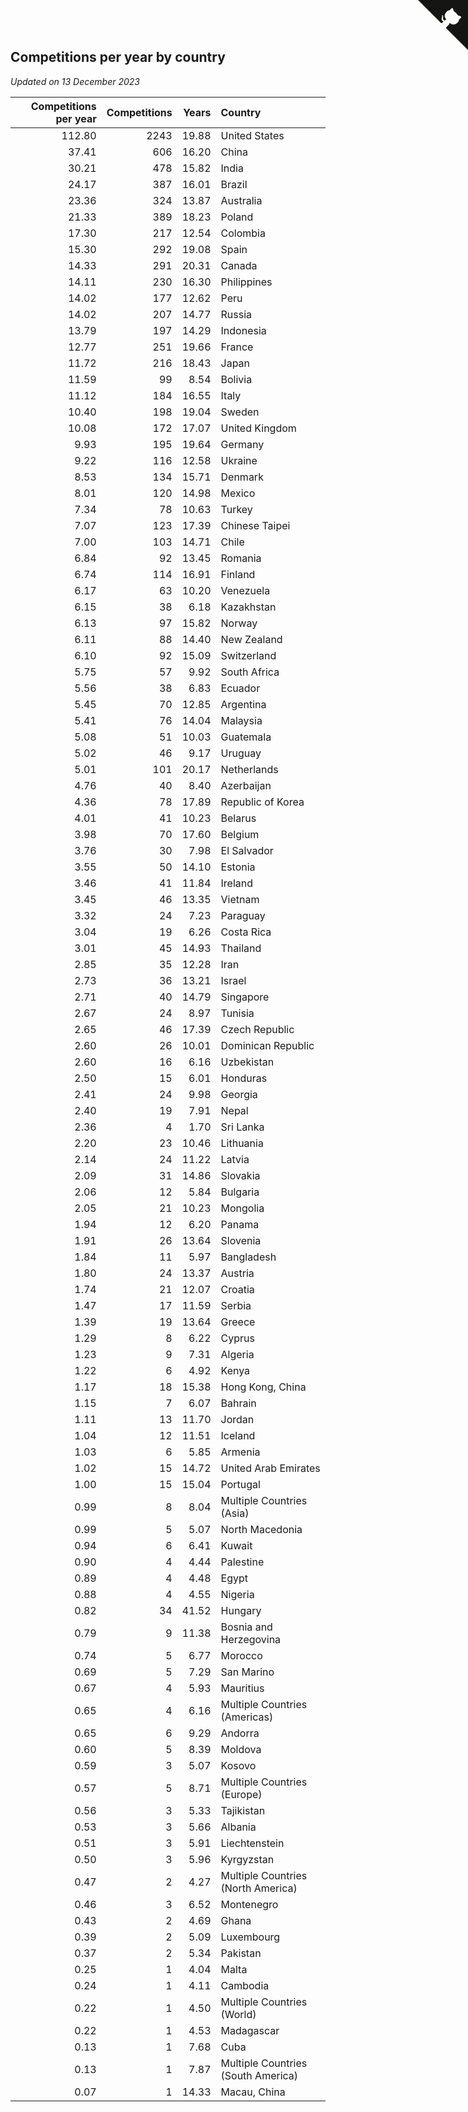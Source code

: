 ## Competitions per year by country

*Updated on 13 December 2023*

| Competitions per year | Competitions | Years | Country |
| ---: | ---: | ---: | :--- |
| 112.80 | 2243 | 19.88 | United States |
| 37.41 | 606 | 16.20 | China |
| 30.21 | 478 | 15.82 | India |
| 24.17 | 387 | 16.01 | Brazil |
| 23.36 | 324 | 13.87 | Australia |
| 21.33 | 389 | 18.23 | Poland |
| 17.30 | 217 | 12.54 | Colombia |
| 15.30 | 292 | 19.08 | Spain |
| 14.33 | 291 | 20.31 | Canada |
| 14.11 | 230 | 16.30 | Philippines |
| 14.02 | 177 | 12.62 | Peru |
| 14.02 | 207 | 14.77 | Russia |
| 13.79 | 197 | 14.29 | Indonesia |
| 12.77 | 251 | 19.66 | France |
| 11.72 | 216 | 18.43 | Japan |
| 11.59 | 99 | 8.54 | Bolivia |
| 11.12 | 184 | 16.55 | Italy |
| 10.40 | 198 | 19.04 | Sweden |
| 10.08 | 172 | 17.07 | United Kingdom |
| 9.93 | 195 | 19.64 | Germany |
| 9.22 | 116 | 12.58 | Ukraine |
| 8.53 | 134 | 15.71 | Denmark |
| 8.01 | 120 | 14.98 | Mexico |
| 7.34 | 78 | 10.63 | Turkey |
| 7.07 | 123 | 17.39 | Chinese Taipei |
| 7.00 | 103 | 14.71 | Chile |
| 6.84 | 92 | 13.45 | Romania |
| 6.74 | 114 | 16.91 | Finland |
| 6.17 | 63 | 10.20 | Venezuela |
| 6.15 | 38 | 6.18 | Kazakhstan |
| 6.13 | 97 | 15.82 | Norway |
| 6.11 | 88 | 14.40 | New Zealand |
| 6.10 | 92 | 15.09 | Switzerland |
| 5.75 | 57 | 9.92 | South Africa |
| 5.56 | 38 | 6.83 | Ecuador |
| 5.45 | 70 | 12.85 | Argentina |
| 5.41 | 76 | 14.04 | Malaysia |
| 5.08 | 51 | 10.03 | Guatemala |
| 5.02 | 46 | 9.17 | Uruguay |
| 5.01 | 101 | 20.17 | Netherlands |
| 4.76 | 40 | 8.40 | Azerbaijan |
| 4.36 | 78 | 17.89 | Republic of Korea |
| 4.01 | 41 | 10.23 | Belarus |
| 3.98 | 70 | 17.60 | Belgium |
| 3.76 | 30 | 7.98 | El Salvador |
| 3.55 | 50 | 14.10 | Estonia |
| 3.46 | 41 | 11.84 | Ireland |
| 3.45 | 46 | 13.35 | Vietnam |
| 3.32 | 24 | 7.23 | Paraguay |
| 3.04 | 19 | 6.26 | Costa Rica |
| 3.01 | 45 | 14.93 | Thailand |
| 2.85 | 35 | 12.28 | Iran |
| 2.73 | 36 | 13.21 | Israel |
| 2.71 | 40 | 14.79 | Singapore |
| 2.67 | 24 | 8.97 | Tunisia |
| 2.65 | 46 | 17.39 | Czech Republic |
| 2.60 | 26 | 10.01 | Dominican Republic |
| 2.60 | 16 | 6.16 | Uzbekistan |
| 2.50 | 15 | 6.01 | Honduras |
| 2.41 | 24 | 9.98 | Georgia |
| 2.40 | 19 | 7.91 | Nepal |
| 2.36 | 4 | 1.70 | Sri Lanka |
| 2.20 | 23 | 10.46 | Lithuania |
| 2.14 | 24 | 11.22 | Latvia |
| 2.09 | 31 | 14.86 | Slovakia |
| 2.06 | 12 | 5.84 | Bulgaria |
| 2.05 | 21 | 10.23 | Mongolia |
| 1.94 | 12 | 6.20 | Panama |
| 1.91 | 26 | 13.64 | Slovenia |
| 1.84 | 11 | 5.97 | Bangladesh |
| 1.80 | 24 | 13.37 | Austria |
| 1.74 | 21 | 12.07 | Croatia |
| 1.47 | 17 | 11.59 | Serbia |
| 1.39 | 19 | 13.64 | Greece |
| 1.29 | 8 | 6.22 | Cyprus |
| 1.23 | 9 | 7.31 | Algeria |
| 1.22 | 6 | 4.92 | Kenya |
| 1.17 | 18 | 15.38 | Hong Kong, China |
| 1.15 | 7 | 6.07 | Bahrain |
| 1.11 | 13 | 11.70 | Jordan |
| 1.04 | 12 | 11.51 | Iceland |
| 1.03 | 6 | 5.85 | Armenia |
| 1.02 | 15 | 14.72 | United Arab Emirates |
| 1.00 | 15 | 15.04 | Portugal |
| 0.99 | 8 | 8.04 | Multiple Countries (Asia) |
| 0.99 | 5 | 5.07 | North Macedonia |
| 0.94 | 6 | 6.41 | Kuwait |
| 0.90 | 4 | 4.44 | Palestine |
| 0.89 | 4 | 4.48 | Egypt |
| 0.88 | 4 | 4.55 | Nigeria |
| 0.82 | 34 | 41.52 | Hungary |
| 0.79 | 9 | 11.38 | Bosnia and Herzegovina |
| 0.74 | 5 | 6.77 | Morocco |
| 0.69 | 5 | 7.29 | San Marino |
| 0.67 | 4 | 5.93 | Mauritius |
| 0.65 | 4 | 6.16 | Multiple Countries (Americas) |
| 0.65 | 6 | 9.29 | Andorra |
| 0.60 | 5 | 8.39 | Moldova |
| 0.59 | 3 | 5.07 | Kosovo |
| 0.57 | 5 | 8.71 | Multiple Countries (Europe) |
| 0.56 | 3 | 5.33 | Tajikistan |
| 0.53 | 3 | 5.66 | Albania |
| 0.51 | 3 | 5.91 | Liechtenstein |
| 0.50 | 3 | 5.96 | Kyrgyzstan |
| 0.47 | 2 | 4.27 | Multiple Countries (North America) |
| 0.46 | 3 | 6.52 | Montenegro |
| 0.43 | 2 | 4.69 | Ghana |
| 0.39 | 2 | 5.09 | Luxembourg |
| 0.37 | 2 | 5.34 | Pakistan |
| 0.25 | 1 | 4.04 | Malta |
| 0.24 | 1 | 4.11 | Cambodia |
| 0.22 | 1 | 4.50 | Multiple Countries (World) |
| 0.22 | 1 | 4.53 | Madagascar |
| 0.13 | 1 | 7.68 | Cuba |
| 0.13 | 1 | 7.87 | Multiple Countries (South America) |
| 0.07 | 1 | 14.33 | Macau, China |


<a href="https://github.com/jonatanklosko/wca_statistics" class="github-corner" aria-label="View source on Github"><svg width="80" height="80" viewBox="0 0 250 250" style="fill:#151513; color:#fff; position: absolute; top: 0; border: 0; right: 0;" aria-hidden="true"><path d="M0,0 L115,115 L130,115 L142,142 L250,250 L250,0 Z"></path><path d="M128.3,109.0 C113.8,99.7 119.0,89.6 119.0,89.6 C122.0,82.7 120.5,78.6 120.5,78.6 C119.2,72.0 123.4,76.3 123.4,76.3 C127.3,80.9 125.5,87.3 125.5,87.3 C122.9,97.6 130.6,101.9 134.4,103.2" fill="currentColor" style="transform-origin: 130px 106px;" class="octo-arm"></path><path d="M115.0,115.0 C114.9,115.1 118.7,116.5 119.8,115.4 L133.7,101.6 C136.9,99.2 139.9,98.4 142.2,98.6 C133.8,88.0 127.5,74.4 143.8,58.0 C148.5,53.4 154.0,51.2 159.7,51.0 C160.3,49.4 163.2,43.6 171.4,40.1 C171.4,40.1 176.1,42.5 178.8,56.2 C183.1,58.6 187.2,61.8 190.9,65.4 C194.5,69.0 197.7,73.2 200.1,77.6 C213.8,80.2 216.3,84.9 216.3,84.9 C212.7,93.1 206.9,96.0 205.4,96.6 C205.1,102.4 203.0,107.8 198.3,112.5 C181.9,128.9 168.3,122.5 157.7,114.1 C157.9,116.9 156.7,120.9 152.7,124.9 L141.0,136.5 C139.8,137.7 141.6,141.9 141.8,141.8 Z" fill="currentColor" class="octo-body"></path></svg></a><style>.github-corner:hover .octo-arm{animation:octocat-wave 560ms ease-in-out}@keyframes octocat-wave{0%,100%{transform:rotate(0)}20%,60%{transform:rotate(-25deg)}40%,80%{transform:rotate(10deg)}}@media (max-width:500px){.github-corner:hover .octo-arm{animation:none}.github-corner .octo-arm{animation:octocat-wave 560ms ease-in-out}}</style>
